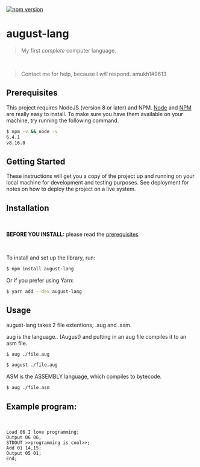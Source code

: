 [![npm version](https://badge.fury.io/js/august-lang.svg)](https://www.npmjs.com/package/august-lang)

# august-lang

> My first *complete* computer language.

<br>

> Contact me for help, because I *will* respond. amukh1#9613

## Prerequisites

This project requires NodeJS (version 8 or later) and NPM.
[Node](http://nodejs.org/) and [NPM](https://npmjs.org/) are really easy to install.
To make sure you have them available on your machine,
try running the following command.

```sh
$ npm -v && node -v
6.4.1
v8.16.0
```

## Getting Started

These instructions will get you a copy of the project up and running on your local machine for development and testing purposes. See deployment for notes on how to deploy the project on a live system.

## Installation
<br>

**BEFORE YOU INSTALL:** please read the [prerequisites](#prerequisites)

<br>

To install and set up the library, run:

```sh
$ npm install august-lang
```

Or if you prefer using Yarn:

```sh
$ yarn add --dev august-lang
```

## Usage

august-lang takes 2 file extentions, .aug and .asm.
<br>

aug is the language.. (August) and putting in an aug file compiles it to an asm file.

```sh
$ aug ./file.aug
```

```sh
$ august ./file.aug
```

ASM is the ASSEMBLY language, which compiles to bytecode.

```sh
$ aug ./file.asm
```

## Example program:
<br>

```
Load 06 I love programming;
Output 06 06;
STDOUT >>programming is cool>>;
Add 01 14,15;
Output 05 01;
End;
```

